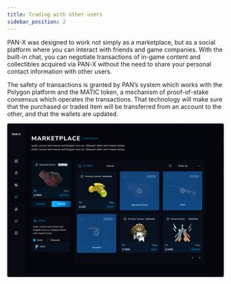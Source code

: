 ```yaml
---
title: Trading with other users
sidebar_position: 2
---
```


PAN-X was designed to work not simply as a marketplace, but as a social platform where you can interact with friends and game companies. With the built-in chat, you can negotiate transactions of in-game content and collectibles acquired via PAN-X without the need to share your personal contact information with other users. 

The safety of  transactions is granted by PAN’s system which works with the Polygon platform and the MATIC token, a mechanism of proof-of-stake consensus which operates the transactions. That technology will make sure that the purchased or traded item will be transferred from an account to the other, and that the wallets are updated. 

![PAN](/img/trade1.png)
